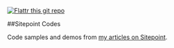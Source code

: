 [![Flattr this git repo](http://api.flattr.com/button/flattr-badge-large.png)](https://flattr.com/submit/auto?user_id=wernancheta&url=https://github.com/anchetaWern/sitepoint_codes&title=sitepoint-codes&language=php&tags=github&category=software)


##Sitepoint Codes

Code samples and demos from [my articles on Sitepoint](http://www.sitepoint.com/author/wancheta/).
